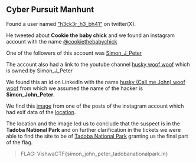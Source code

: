 ## Cyber Pursuit Manhunt

Found a user named ["h3ck3r_h3_bh41"](https://twitter.com/h3ck3r_h3_bh41) on twitter(X).

He tweeted about **Cookie the baby chick** and we found an instagram account with the name [@cookiethebabychick](https://www.instagram.com/cookiethebabychick/)

One of the followers of this account was [Simon_J_Peter](https://www.instagram.com/simon_j_peter/)

The account also had a link to the youtube channel [husky woof woof](https://www.youtube.com/@huskywoofwoof) which is owned by Simon_J_Peter

We found this an id on LinkedIn with the name [husky (Call me John) woof woof](https://www.linkedin.com/in/husky-woof-woof-3800342b8/) from which we assumed the name of the hacker is **Simon_John_Peter**.

We find this [image](stock.jpg) from one of the posts of the instagram account which had exif data of the [location](https://www.google.com/maps/place/19%C2%B057'41.5%22N+79%C2%B017'46.1%22E/@19.9622076,79.2897341).

The location and the image led us to conclude that the suspect is in the **Tadoba National Park** and on further clarification in the tickets we were able to find the site to be of [Tadoba National Park](https://www.tadobanationalpark.in/) granting us the final part of the flag.

>FLAG: VishwaCTF{simon_john_peter_tadobanationalpark.in}

